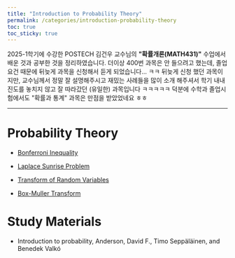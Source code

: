 ```yaml
---
title: "Introduction to Probability Theory"
permalink: /categories/introduction-probability-theory
toc: true
toc_sticky: true
---
```


2025-1학기에 수강한 POSTECH 김건우 교수님의 **"확률개론(MATH431)"** 수업에서 배운 것과 공부한 것을 정리하였습니다. 더이상 400번 과목은 안 들으려고 했는데, 졸업 요건 때문에 뒤늦게 과목을 신청해서 듣게 되었습니다... ㅋㅋ 뒤늦게 신청 했던 과목이지만, 교수님께서 정말 잘 설명해주시고 재밌는 사례들을 많이 소개 해주셔서 학기 내내 진도를 놓치지 않고 잘 따라갔던 (유일한) 과목입니다 ㅋㅋㅋㅋㅋ 덕분에 수학과 졸업시험에서도 "확률과 통계" 과목은 만점을 받았었네요 ㅎㅎ

<hr/>

# Probability Theory

- [Bonferroni Inequality](/2025/03/02/Bonferroni-inequality/)
- [Laplace Sunrise Problem](/2025/03/03/Laplace-sunrise-problem/)

- [Transform of Random Variables](/2025/04/25/transform-of-random-variable/)
- [Box-Muller Transform](/2025/05/01/Box-Muller-transform/)


# Study Materials

- Introduction to probability, Anderson, David F., Timo Seppäläinen, and Benedek Valkó
